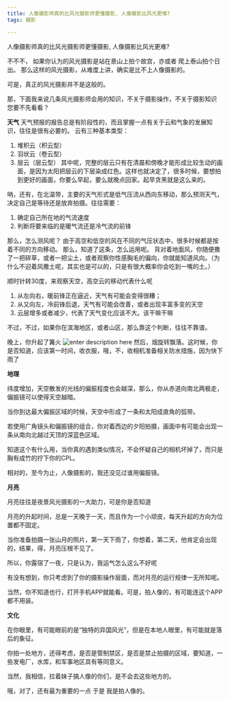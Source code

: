 ```yaml
---
title: 人像摄影师真的比风光摄影师更懂摄影, 人像摄影比风光更难?
tags: 摄影

---
```




人像摄影师真的比风光摄影师更懂摄影, 人像摄影比风光更难?

不不不，
如果你认为的风光摄影是站在景山上拍个故宫，亦或者
爬上泰山拍个日出。
那么这样的风光摄影，从难度上讲，确实是比不上人像摄影的。

可是，真正的风光摄影并不是这般的。

那，下面我来说几条风光摄影师会用的知识，不关于摄影操作，不关于摄影知识
您要不先看看？



**天气**
天气预报的报告总是有阶段性的，而且掌握一点有关于云和气象的发展知识，往往是很有必要的。
云有三种基本类型：

1. 堆积云（积云型）
2. 羽状云（卷云型）
3. 层云（层云型）
   其中呢，完整的层云只有在清晨和傍晚才能形成比较生动的画面，是因为太阳把层云的下层染成红色。这样也就决定了，很多时候，要想拍到更好的画面，你要么早起，要么就晚点回家。起早贪黑就是这么来的。

呐，还有，在北温带，主要的天气形式是低气压流从西向东移动，那么预测天气，决定自己是等待还是放弃拍摄。往往需要：

1. 确定自己所在地的气流速度
2. 判断将要来临的是暖气流还是冷气流的前锋

那么，怎么测风呢？
由于高空和低空的风在不同的气压状态中，很多时候都是按着不同的方向移动。
那么，知道了这条，怎么运用呢。
背对着地面风，你随便撒了一把碎草，或者一把尘土，或者观察你性感胸毛的偏向，你就能知道风向。（为什么不迎着风撒土呢，其实也是可以的，只是有很大概率你会吃到一嘴的土。）

顺时针转30度，来观察天空，高空云的移动代表什么呢

1. 从左向右，暖前锋正在逼近，天气有可能会变得很糟；
2. 从又向左，冷前锋后退，天气有可能会改善，或者出现丰富多变的天空
3. 云层增多或者减少，代表了天气变化应该不大。该干嘛干嘛

不过，不过，如果你在滨海地区，或者山区，那么靠这个判断，往往不靠谱。



晚上，你升起了篝火
![enter description here][1]
然后，烟旋转飘落。这时候，你是否知道，应该第一时间，收衣服，哦，不，收相机准备相关防水措施，因为快下雨了



**地理**

纬度增加，天空散发的光线的偏振程度也会越深，那么，你从赤道向南北两极走，偏振镜可以使得天空越暗。

当你到达最大偏振区域的时候，天空中形成了一条和太阳成直角的弧带。

若使用广角镜头和偏振镜的组合，你对着西边的夕阳拍摄，画面中有可能会出现一条从南向北越过天顶的深蓝色区域。

知道这个有什么用，当你真的遇到类似情况，不会怀疑自己的相机坏掉了，而只是胸有成竹的拧下你的CPL。

相对的，至今为止，人像摄影的，我还没见过谁用偏振镜。



**月亮**

月亮往往是夜景风光摄影的一大助力，可是你是否知道

月亮的升起时间，总是一天晚于一天，而且作为一个小顽皮，每天升起的方向为位置都不固定。

当你准备拍摄一张山月的照片，第一天下雨了，你想着，第二天，他肯定会出现的，结果，得，月亮压根不见了。

所以，你露宿了一夜，只是认为，我运气怎么这么不好呢

有没有想到，你只考虑到了你的摄影操作层面，而对月亮的运行规律一无所知呢。

当然，你不知道也行，打开手机APP就能看。可是，拍人像的，有可能连这个APP都不用装。



**文化**

在你眼里，有可能眼前的是“独特的异国风光”，但是在本地人眼里，有可能就是落后的象征。

你拍一处地方，还得考虑，是否是管制禁区，是否是禁止拍摄的区域，要知道，一些发电厂，水库，和军事地区具有等同意义。

当然，我相信，拉着妹子搞人像的你们，是不会去这些地方的。


哦，对了，还有最为重要的一点
于是
我是拍人像的。




  [1]: http://wx2.sinaimg.cn/large/4dc91bc0ly1ff40ekmtp0j20f506vt99.jpg "gamersky_01small_02_2016823105433"